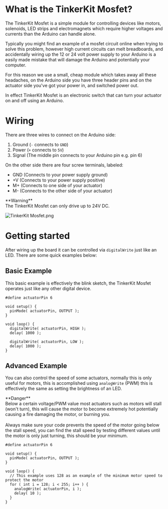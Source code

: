 # What is the TinkerKit Mosfet?
The TinkerKit Mosfet is a simple module for controlling devices like motors, solenoids, LED strips and electromagnets which require higher voltages and currents than the Arduino can handle alone.

Typically you might find an example of a mosfet circuit online when trying to solve this problem, however high current circuits can melt breadboards, and accidentally wiring up the 12 or 24 volt power supply to your Arduino is a easily made mistake that will damage the Arduino and potentially your computer.

For this reason we use a small, cheap module which takes away all these headaches, on the Arduino side you have three header pins and on the actuator side you've got your power in, and switched power out.

In effect TinkerKit Mosfet is an electronic switch that can turn your actuator on and off using an Arduino.

# Wiring
There are three wires to connect on the Arduino side:

1. Ground (`-` connects to `GND`)
2. Power (`+` connects to `5V`)
3. Signal (The middle pin connects to your Arduino pin e.g. pin 6)

On the other side there are four screw terminals, labeled:

- GND (Connects to your power supply ground)
- +V (Connects to your power supply positive)
- M+ (Connects to one side of your actuator)
- M- (Connects to the other side of your actuator)

<p class="callout warning">**Warning**<br />The TinkerKit Mosfet can only drive up to 24V DC.</p>

![TinkerKit Mosfet.png](https://lab.arts.ac.uk/uploads/images/gallery/2022-07/scaled-1680-/JLLz28tPfOm8Nk3d-th-20627825.png)

# Getting started
After wiring up the board it can be controlled via `digitalWrite` just like an LED. There are some quick examples below:

## Basic Example
This basic example is effectively the blink sketch, the TinkerKit Mosfet operates just like any other digital device.

    #define actuatorPin 6
    
    void setup() {
      pinMode( actuatorPin, OUTPUT );
    }
    
    void loop() {
      digitalWrite( actuatorPin, HIGH );
      delay( 1000 );
      
      digitalWrite( actuatorPin, LOW );
      delay( 1000 );
    }

## Advanced Example
You can also control the speed of some actuators, normally this is only useful for motors, this is accomplished using `analogWrite` (PWM) this is effectively the same as setting the brightness of an LED.

<p class="callout danger">**Danger**<br />
Below a certain voltage/PWM value most actuators such as motors will stall (won't turn), this will cause the motor to become extremely hot potentially causing a fire damaging the motor, or burning you.<br /><br />Always make sure your code prevents the speed of the motor going below the stall speed,
 you can find the stall speed by testing different values until the motor is only just turning, this should be your minimum.</p>

    #define actuatorPin 6
    
    void setup() {
      pinMode( actuatorPin, OUTPUT );
    }
    
    void loop() {
      // This example uses 128 as an example of the minimum motor speed to protect the motor
      for ( int i = 128; i < 255; i++ ) {
        analogWrite( actuatorPin, i );
        delay( 10 );
      }
    }
